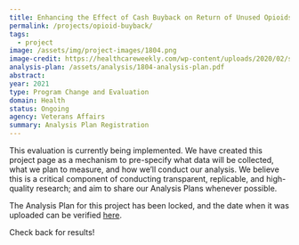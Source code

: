 ```yaml
---
title: Enhancing the Effect of Cash Buyback on Return of Unused Opioids
permalink: /projects/opioid-buyback/
tags: 
  - project
image: /assets/img/project-images/1804.png
image-credit: https://healthcareweekly.com/wp-content/uploads/2020/02/shutterstock_620783861.jpg
analysis-plan: /assets/analysis/1804-analysis-plan.pdf
abstract: 
year: 2021
type: Program Change and Evaluation
domain: Health
status: Ongoing
agency: Veterans Affairs
summary: Analysis Plan Registration
---
```


This evaluation is currently being implemented. We have created this project page as a mechanism to pre-specify what data will be collected, what we plan to measure, and how we’ll conduct our analysis. We believe this is a critical component of conducting transparent, replicable, and high-quality research; and aim to share our Analysis Plans whenever possible.

The Analysis Plan for this project has been locked, and the date when it was uploaded can be verified <a href="https://github.com/gsa-oes/office-of-evaluation-sciences/commits/master/assets/analysis/1804-analysis-plan.pdf">here</a>. 

Check back for results!
